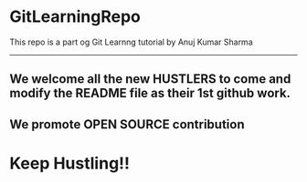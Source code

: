 # GitLearningRepo
This repo is a part og Git Learnng tutorial by Anuj Kumar Sharma

********************************************************************************************
We welcome all the new HUSTLERS to come and modify the README file as their 1st github work.
-----------------------------------
We promote OPEN SOURCE contribution
-----------------------------------

# Keep Hustling!!
